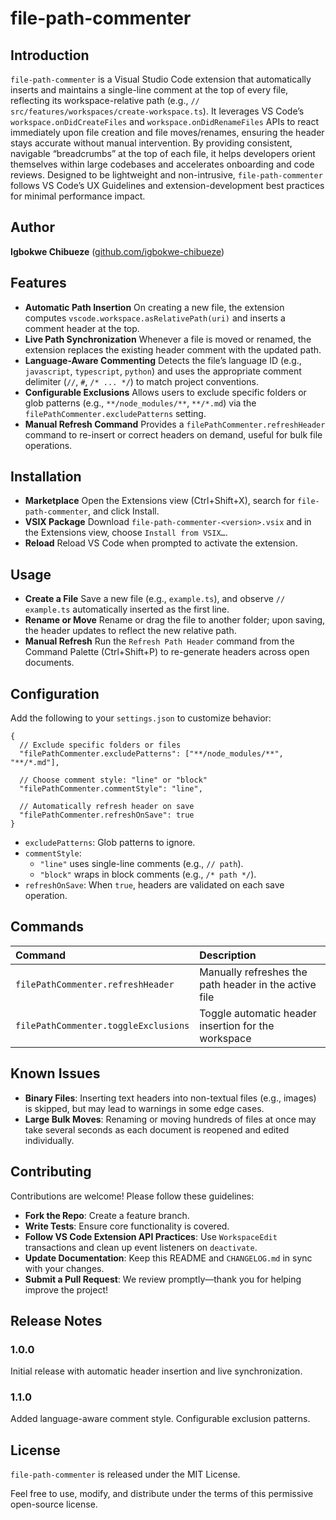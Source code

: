 # file-path-commenter

## Introduction

`file-path-commenter` is a Visual Studio Code extension that automatically inserts and maintains a single-line comment at the top of every file, reflecting its workspace-relative path (e.g., `// src/features/workspaces/create-workspace.ts`). It leverages VS Code’s `workspace.onDidCreateFiles` and `workspace.onDidRenameFiles` APIs to react immediately upon file creation and file moves/renames, ensuring the header stays accurate without manual intervention. By providing consistent, navigable “breadcrumbs” at the top of each file, it helps developers orient themselves within large codebases and accelerates onboarding and code reviews. Designed to be lightweight and non-intrusive, `file-path-commenter` follows VS Code’s UX Guidelines and extension-development best practices for minimal performance impact.

## Author

**Igbokwe Chibueze** ([github.com/igbokwe-chibueze](https://github.com/igbokwe-chibueze))

## Features

* **Automatic Path Insertion**
    On creating a new file, the extension computes `vscode.workspace.asRelativePath(uri)` and inserts a comment header at the top.
* **Live Path Synchronization**
    Whenever a file is moved or renamed, the extension replaces the existing header comment with the updated path.
* **Language-Aware Commenting**
    Detects the file’s language ID (e.g., `javascript`, `typescript`, `python`) and uses the appropriate comment delimiter (`//`, `#`, `/* ... */`) to match project conventions.
* **Configurable Exclusions**
    Allows users to exclude specific folders or glob patterns (e.g., `**/node_modules/**`, `**/*.md`) via the `filePathCommenter.excludePatterns` setting.
* **Manual Refresh Command**
    Provides a `filePathCommenter.refreshHeader` command to re-insert or correct headers on demand, useful for bulk file operations.

## Installation

* **Marketplace**
    Open the Extensions view (Ctrl+Shift+X), search for `file-path-commenter`, and click Install.
* **VSIX Package**
    Download `file-path-commenter-<version>.vsix` and in the Extensions view, choose `Install from VSIX…`.
* **Reload**
    Reload VS Code when prompted to activate the extension.

## Usage

* **Create a File**
    Save a new file (e.g., `example.ts`), and observe `// example.ts` automatically inserted as the first line.
* **Rename or Move**
    Rename or drag the file to another folder; upon saving, the header updates to reflect the new relative path.
* **Manual Refresh**
    Run the `Refresh Path Header` command from the Command Palette (Ctrl+Shift+P) to re-generate headers across open documents.

## Configuration

Add the following to your `settings.json` to customize behavior:

```jsonc
{
  // Exclude specific folders or files
  "filePathCommenter.excludePatterns": ["**/node_modules/**", "**/*.md"],

  // Choose comment style: "line" or "block"
  "filePathCommenter.commentStyle": "line",

  // Automatically refresh header on save
  "filePathCommenter.refreshOnSave": true
}
```

* `excludePatterns`: Glob patterns to ignore.
* `commentStyle`:
  * `"line"` uses single-line comments (e.g., `// path`).
  * `"block"` wraps in block comments (e.g., `/* path */`).
* `refreshOnSave`: When `true`, headers are validated on each save operation.

## Commands

| Command                              | Description                                              |
| :----------------------------------- | :------------------------------------------------------- |
| `filePathCommenter.refreshHeader`    | Manually refreshes the path header in the active file    |
| `filePathCommenter.toggleExclusions` | Toggle automatic header insertion for the workspace      |

## Known Issues

* **Binary Files**: Inserting text headers into non-textual files (e.g., images) is skipped, but may lead to warnings in some edge cases.
* **Large Bulk Moves**: Renaming or moving hundreds of files at once may take several seconds as each document is reopened and edited individually.

## Contributing

Contributions are welcome! Please follow these guidelines:

* **Fork the Repo**: Create a feature branch.
* **Write Tests**: Ensure core functionality is covered.
* **Follow VS Code Extension API Practices**: Use `WorkspaceEdit` transactions and clean up event listeners on `deactivate`.
* **Update Documentation**: Keep this README and `CHANGELOG.md` in sync with your changes.
* **Submit a Pull Request**: We review promptly—thank you for helping improve the project!

## Release Notes

### 1.0.0

Initial release with automatic header insertion and live synchronization.

### 1.1.0

Added language-aware comment style.
Configurable exclusion patterns.

## License

`file-path-commenter` is released under the MIT License.

Feel free to use, modify, and distribute under the terms of this permissive open-source license.
